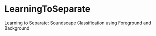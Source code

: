 # LearningToSeparate
Learning to Separate: Soundscape Classification using Foreground and Background
